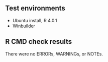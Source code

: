 ## Test environments
* Ubuntu install, R 4.0.1
* Winbuilder

## R CMD check results
There were no ERRORs, WARNINGs, or NOTEs.
